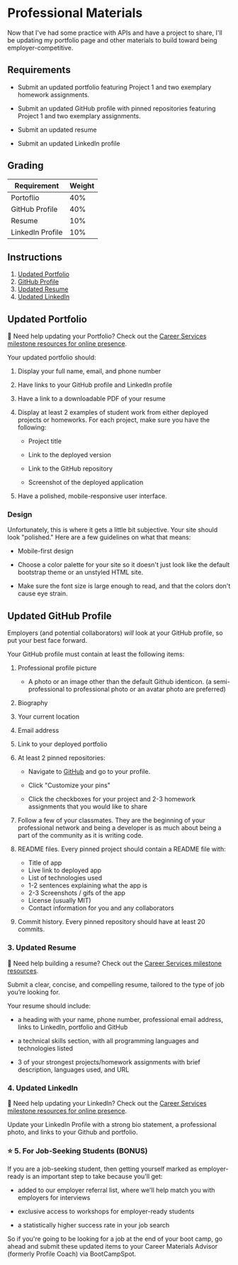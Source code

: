 # Professional Materials

Now that I've had some practice with APIs and have a project to share, I'll be updating my portfolio page and other materials to build toward being employer-competitive.

## Requirements

* Submit an updated portfolio featuring Project 1 and two exemplary homework assignments.

* Submit an updated GitHub profile with pinned repositories featuring Project 1 and two exemplary assignments.

* Submit an updated resume

* Submit an updated LinkedIn profile

## Grading

| Requirement      | Weight |
| ---------------- | ------ |
| Portoflio        | 40%    |
| GitHub Profile   | 40%    |
| Resume           | 10%    |
| LinkedIn Profile | 10%    |

## Instructions

1. [Updated Portfolio](#updated-portfolio)
2. [GitHub Profile](#updated-github-profile)
3. [Updated Resume](#updated-resume)
4. [Updated LinkedIn](#updated-linkedin)

## Updated Portfolio

💁 Need help updating your Portfolio? Check out the [Career Services milestone resources for online presence](hhttps://sites.google.com/2u.com/careerservices-webdev/coding-milestones/milestone-polish-online-presence).

Your updated portfolio should:

1. Display your full name, email, and phone number

2. Have links to your GitHub profile and LinkedIn profile

3. Have a link to a downloadable PDF of your resume

4. Display at least 2 examples of student work from either deployed projects or homeworks. For each project, make sure you have the following:

    * Project title

    * Link to the deployed version

    * Link to the GitHub repository

    * Screenshot of the deployed application

5. Have a polished, mobile-responsive user interface.

### Design

Unfortunately, this is where it gets a little bit subjective. Your site should look
"polished." Here are a few guidelines on what that means:

* Mobile-first design

* Choose a color palette for your site so it doesn't just look like
  the default bootstrap theme or an unstyled HTML site.

* Make sure the font size is large enough to read, and that the colors don't cause eye strain.

## Updated GitHub Profile

Employers (and potential collaborators) _will_ look at your GitHub profile, so put your best face forward. 

Your GitHub profile must contain at least the following items:

1. Professional profile picture

   * A photo or an image other than the default Github identicon. (a semi-professional to professional photo or an avatar photo are preferred)

2. Biography

3. Your current location

4. Email address

5. Link to your deployed portfolio

6. At least 2 pinned repositories:

   * Navigate to [GitHub](https://github.com/) and go to your profile.

   * Click "Customize your pins"

   * Click the checkboxes for your project and 2-3 homework assignments that you would like to share

7. Follow a few of your classmates. They are the beginning of your professional network and being a developer is as much about being a part of the community as it is writing code.

8. README files. Every pinned project should contain a README file with:

   * Title of app
   * Live link to deployed app
   * List of technologies used
   * 1-2 sentences explaining what the app is
   * 2-3 Screenshots / gifs of the app
   * License (usually MIT)
   * Contact information for you and any collaborators

9. Commit history. Every pinned repository should have at least 20 commits.

### 3. Updated Resume

💁 Need help building a resume? Check out the [Career Services milestone resources](https://sites.google.com/2u.com/careerservices-webdev/coding-milestones/milestone-develop-your-resume).

Submit a clear, concise, and compelling resume, tailored to the type of job you’re looking for.

Your resume should include:

* a heading with your name, phone number, professional email address, links to LinkedIn, portfolio and GitHub

* a technical skills section, with all programming languages and technologies listed

* 3 of your strongest projects/homework assignments with brief description, languages used, and URL

### 4. Updated LinkedIn

💁 Need help updating your LinkedIn? Check out the [Career Services milestone resources for online presence](https://sites.google.com/2u.com/careerservices-webdev/coding-milestones/milestone-polish-online-presence).

Update your LinkedIn Profile with a strong bio statement, a professional photo, and links to your Github and portfolio.

### ⭐ 5. For Job-Seeking Students (BONUS)

If you are a job-seeking student, then getting yourself marked as employer-ready is an important step to take because you'll get:

* added to our employer referral list, where we'll help match you with employers for interviews

* exclusive access to workshops for employer-ready students

* a statistically higher success rate in your job search

So if you're going to be looking for a job at the end of your boot camp, go ahead and submit these updated items to your Career Materials Advisor (formerly Profile Coach) via BootCampSpot.